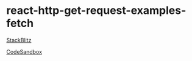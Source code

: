 # react-http-get-request-examples-fetch

[StackBlitz](https://stackblitz.com/~/github.com/meenakshikin/react-http-get-request-examples-fetch-main) 

[CodeSandbox](https://codesandbox.io/p/github/meenakshikin/react-http-get-request-examples-fetch-main/main?import=true)
